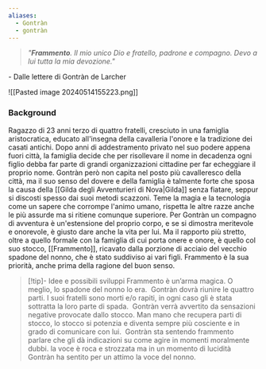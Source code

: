 ```yaml
---
aliases:
  - Gontràn
  - gontràn
---
```


> *"**Frammento**. Il mio unico Dio e fratello, padrone e compagno. Devo a lui tutta la mia devozione."* 

\- Dalle lettere di Gontràn de Larcher

![[Pasted image 20240514155223.png]]
### Background
Ragazzo di 23 anni terzo di quattro fratelli, cresciuto in una famiglia aristocratica, educato all'insegna della cavalleria l'onore e la tradizione dei casati antichi. Dopo anni di addestramento privato nel suo podere appena fuori città, la famiglia decide che per risollevare il nome in decadenza ogni figlio debba far parte di grandi organizzazioni cittadine per far echeggiare il proprio nome. Gontràn però non capita nel posto più cavalleresco della città, ma il suo senso del dovere e della famiglia è talmente forte che sposa la causa della [[Gilda degli Avventurieri di Nova|Gilda]] senza fiatare, seppur si discosti spesso dai suoi metodi scazzoni. Teme la magia e la tecnologia come un sapere che corrompe l'animo umano, rispetta le altre razze anche le più assurde ma si ritiene comunque superiore. 
Per Gontràn un compagno di avventura è un'estensione del proprio corpo, e se si dimostra meritevole e onorevole, è giusto dare anche la vita per lui. Ma il rapporto più stretto, oltre a quello formale con la famiglia di cui porta onere e onore, è quello col suo stocco, [[Frammento]], ricavato dalla porzione di acciaio del vecchio spadone del nonno, che è stato suddiviso ai vari figli. Frammento è la sua priorità, anche prima della ragione del buon senso.

> [!tip]- Idee e possibili sviluppi
> Frammento è un’arma magica. O meglio, lo spadone del nonno lo era. 
> Gontràn dovrà riunire le quattro parti. I suoi fratelli sono morti e/o rapiti, in ogni caso gli è stata sottratta la loro parte di spada. 
> Gontràn verrà avvertito da sensazioni negative provocate dallo stocco. Man mano che recupera parti di stocco, lo stocco si potenzia e diventa sempre più cosciente e in grado di comunicare con lui. 
> Gontràn sta sentendo frammento parlare che gli dà indicazioni su come agire in momenti moralmente dubbi. la voce è roca e strozzata ma in un momento di lucidità Gontràn ha sentito per un attimo la voce del nonno.

